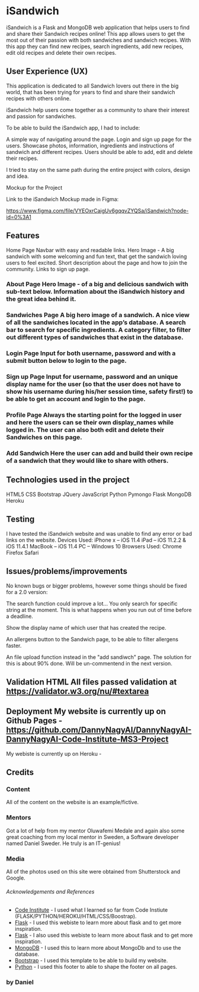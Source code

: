 # iSandwich

iSandwich is a Flask and MongoDB web application that helps users to find and share their Sandwich recipes online! This app allows users to get the most out of their passion with both sandwiches and sandwich recipes. With this app they can find new recipes, search ingredients, add new recipes, edit old recipes and delete their own recipes.

## User Experience (UX)

This application is dedicated to all Sandwich lovers out there in the big world, that has been trying for years to find and share their sandwich recipes with others online.

iSandwich help users come together as a community to share their interest and passion for sandwiches.

To be able to build the iSandwich app, I had to include:

A simple way of navigating around the page. Login and sign up page for the users. Showcase photos, information, ingredients and instructions of sandwich and different recipes. Users should be able to add, edit and delete their recipes.

I tried to stay on the same path during the entire project with colors, design and idea.

Mockup for the Project

Link to the iSandwich Mockup made in Figma:

https://www.figma.com/file/VYEOxrCaigUv6gqqvZYQSa/iSandwich?node-id=0%3A1

## Features

Home Page Navbar with easy and readable links. Hero Image - A big sandwich with some welcoming and fun text, that get the sandwich loving users to feel excited. Short description about the page and how to join the community. Links to sign up page.

### About Page Hero Image - of a big and delicious sandwich with sub-text below. Information about the iSandwich history and the great idea behind it.

### Sandwiches Page A big hero image of a sandwich. A nice view of all the sandwiches located in the app’s database. A search bar to search for specific ingredients. A category filter, to filter out different types of sandwiches that exist in the database.

### Login Page Input for both username, password and with a submit button below to login to the page.

### Sign up Page Input for username, password and an unique display name for the user (so that the user does not have to show his username during his/her session time, safety first!) to be able to get an account and login to the page.

### Profile Page Always the starting point for the logged in user and here the users can se their own display_names while logged in. The user can also both edit and delete their Sandwiches on this page.

### Add Sandwich Here the user can add and build their own recipe of a sandwich that they would like to share with others.

## Technologies used in the project 

HTML5 
CSS 
Bootstrap 
JQuery 
JavaScript 
Python 
Pymongo 
Flask 
MongoDB 
Heroku

## Testing 
I have tested the iSandwich website and was unable to find any error or bad links on the website. Devices Used: iPhone x – iOS 11.4 iPad – iOS 11.2.2 & iOS 11.4.1 MacBook – iOS 11.4 PC – Windows 10 Browsers Used: Chrome Firefox Safari

## Issues/problems/improvements 

No known bugs or bigger problems, however some things should be fixed for a 2.0 version:

The search function could improve a lot... You only search for specific string at the moment. This is what happens when you run out of time before a deadline.

Show the display name of which user that has created the recipe.

An allergens button to the Sandwich page, to be able to filter allergens faster.

An file upload function instead in the "add sandiwch" page. The solution for this is about 90% done. Will be un-commentend in the next version. 

## Validation HTML All files passed validation at https://validator.w3.org/nu/#textarea

## Deployment My website is currently up on Github Pages -  https://github.com/DannyNagyAI/DannyNagyAI-DannyNagyAI-Code-Institute-MS3-Project

My webiste is currently up on Heroku -

## Credits

### Content 
All of the content on the website is an example/fictive.

### Mentors 
Got a lot of help from my mentor Oluwafemi Medale and again also some great coaching from my local mentor in Sweden, a Software developer named Daniel Sweder. He truly is an IT-genius!

### Media 
All of the photos used on this site were obtained from Shutterstock and Google. 

###### Acknowledgements and References
- [Code Institute](https://www.codeinstitute.net/) - I used what I learned so far from Code Instiute (FLASK/PYTHON/HEROKU/HTML/CSS/Boostrap). 
- [Flask](https://www.tutorialspoint.com/flask/flask_quick_guide.htm) - I used this webiste to learn more about flask and to get more inspiration.
- [Flask](https://stackoverflow.com/) - I also used this webiste to learn more about flask and to get more inspiration.
- [MongoDB](https://www.mongodb.com/cloud/atlasi) - I used this to learn more about MongoDb and to use the database. 
- [Bootstrap](https://startbootstrap.com/theme/clean-blog) - I used this template to be able to build my website.
- [Python](https://startbootstrap.com/theme/clean-blog) - I used this footer to able to shape the footer on all pages.

### by Daniel
